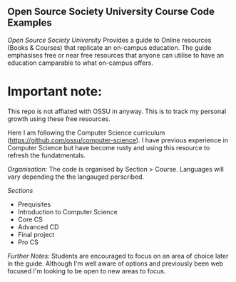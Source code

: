 ## Open Source Society University Course Code Examples

*Open Source Society University*
Provides a guide to Online resources (Books & Courses) that replicate an on-campus education. The guide emphasises free or near free resources that anyone can utilise to have an education camparable to what on-campus offers.

# Important note:
This repo is not affiated with OSSU in anyway.
This is to track my personal growth using these free resources.

Here I am following the Computer Science curriculum (https://github.com/ossu/computer-science). I have previous experience in Computer Science but have become rusty and using this resource to refresh the fundatmentals.

*Organisation:*
The code is organised by Section > Course. Languages will vary depending the the langauged perscribed.

*Sections*
* Prequisites
* Introduction to Computer Science
* Core CS
* Advanced CD
* Final project
* Pro CS

*Further Notes:*
Students are encouraged to focus on an area of choice later in the guide.
Although I'm well aware of options and previously been web focused I'm looking to be open to new areas to focus.
